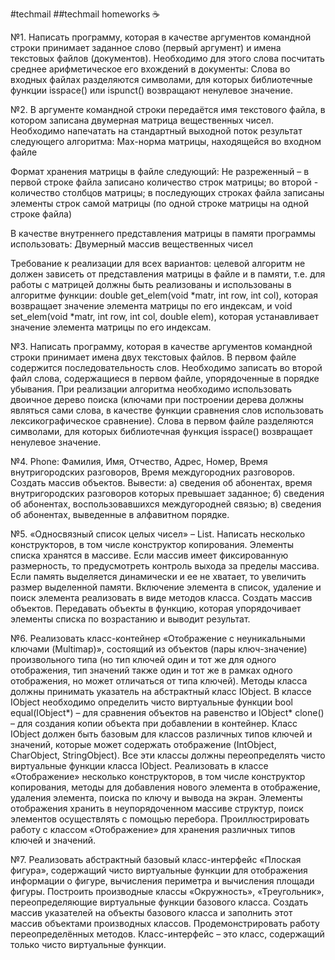 #techmail
##techmail homeworks :coffee:

№1. Написать программу, которая в качестве аргументов командной строки принимает заданное слово (первый аргумент) и имена текстовых файлов (документов). Необходимо для этого слова посчитать среднее арифметическое его вхождений в документы: 
Слова во входных файлах разделяются символами, для которых библиотечные функции isspace() или ispunct() возвращают ненулевое значение.

№2. В аргументе командной строки передаётся имя текстового файла, в котором записана двумерная матрица вещественных чисел. Необходимо напечатать на стандартный выходной поток результат следующего алгоритма:
Max-норма матрицы, находящейся во входном файле

Формат хранения матрицы в файле следующий:
Не разреженный – в первой строке файла записано количество строк матрицы; во второй -  количество столбцов матрицы; в последующих строках файла записаны элементы строк самой матрицы (по одной строке матрицы на одной строке файла)
	
В качестве внутреннего представления матрицы в памяти программы использовать:
Двумерный массив вещественных чисел

Требование к реализации для всех вариантов: целевой алгоритм не должен зависеть от представления матрицы в файле и в памяти, т.е. для работы с матрицей должны быть реализованы и использованы в алгоритме функции: double get_elem(void *matr, int row, int col), которая возвращает значение элемента матрицы по его индексам, и void set_elem(void *matr, int row, int col, double elem), которая устанавливает значение элемента матрицы по его индексам.

№3. Написать программу, которая в качестве аргументов командной строки принимает имена двух текстовых файлов. В первом файле содержится последовательность слов. Необходимо записать во второй файл слова, содержащиеся в первом файле, упорядоченные в порядке убывания. При реализации алгоритма необходимо использовать двоичное дерево поиска (ключами при построении дерева должны являться сами слова, в качестве функции сравнения слов использовать лексикографическое сравнение). Слова в первом файле разделяются символами, для которых библиотечная функция isspace() возвращает ненулевое значение.

№4. Phone: Фамилия, Имя, Отчество, Адрес, Номер, Время внутригородских разговоров, Время междугородних разговоров. Создать
массив объектов. Вывести:
а) сведения об абонентах, время внутригородских разговоров которых превышает заданное;
б) сведения об абонентах, воспользовавшихся междугородней связью;
в) сведения об абонентах, выведенные в алфавитном порядке.

№5. «Односвязный список целых чисел» – List. Написать несколько конструкторов, в том числе конструктор копирования. Элементы списка хранятся в массиве. Если массив имеет фиксированную размерность, то предусмотреть контроль выхода за пределы массива. Если память выделяется динамически и ее не хватает, то увеличить размер выделенной памяти. Включение элемента в список, удаление и поиск элемента реализовать в виде методов класса. Создать массив объектов. Передавать объекты в функцию, которая упорядочивает элементы списка по возрастанию и выводит результат.

№6. Реализовать класс-контейнер «Отображение c неуникальными ключами (Multimap)», состоящий из объектов (пары ключ-значение) произвольного типа (но тип ключей один и тот же для одного отображения, тип значений также один и тот же в рамках одного отображения, но может отличаться от типа ключей). Методы класса должны принимать указатель на абстрактный класс IObject. В классе IObject необходимо определить чисто виртуальные функции bool equal(IObject*) – для сравнения объектов на равенство и IObject* clone() – для создания копии объекта при добавлении в контейнер. Класс IObject должен быть базовым для классов различных типов ключей и значений, которые может содержать отображение (IntObject, CharObject, StringObject). Все эти классы должны переопределять чисто виртуальные функции класса IObject. Реализовать в классе «Отображение» несколько конструкторов, в том числе конструктор копирования, методы для добавления нового элемента в отображение, удаления элемента, поиска по ключу и вывода на экран. Элементы отображения хранить в неупорядоченном массиве структур, поиск элементов осуществлять с помощью перебора. Проиллюстрировать работу с классом «Отображение» для хранения различных типов ключей и значений.

№7. Реализовать абстрактный базовый класс-интерфейс «Плоская фигура», содержащий чисто виртуальные функции для отображения информации о фигуре, вычисления периметра и вычисления площади фигуры. Построить производные классы «Окружность», «Треугольник», переопределяющие виртуальные функции базового класса. Создать массив указателей на объекты базового класса и заполнить этот массив объектами производных классов. Продемонстрировать работу переопределённых методов. Класс-интерфейс – это класс, содержащий только чисто виртуальные функции.
